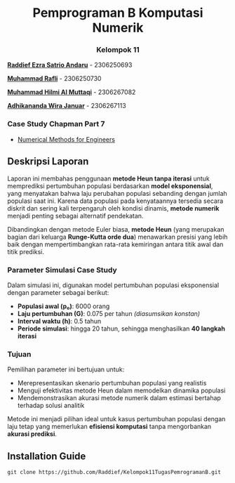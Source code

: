 
<h1 align="center">Pemprograman B Komputasi Numerik</h1>


<h3 align="center">Kelompok 11</h3>

[**Raddief Ezra Satrio Andaru**](https://github.com/Raddief) - 2306250693

[**Muhammad Rafli**](https://github.com/MRafli127) - 2306250730

[**Muhammad Hilmi Al Muttaqi**](https://github.com/muhmhilmi) - 2306267082

[**Adhikananda Wira Januar**](https://github.com/adhikwj) - 2306267113

### Case Study Chapman Part 7
- [Numerical Methods for Engineers](https://www.mbit.edu.in/wp-content/uploads/2020/05/Numerical_methods_for_engineers_for_engi.pdf)
## Deskripsi Laporan

Laporan ini membahas penggunaan **metode Heun tanpa iterasi** untuk memprediksi pertumbuhan populasi berdasarkan **model eksponensial**, yang menyatakan bahwa laju perubahan populasi sebanding dengan jumlah populasi saat ini. Karena data populasi pada kenyataannya tersedia secara diskrit dan sering kali terpengaruh oleh kondisi dinamis, **metode numerik** menjadi penting sebagai alternatif pendekatan.

Dibandingkan dengan metode Euler biasa, **metode Heun** (yang merupakan bagian dari keluarga **Runge-Kutta orde dua**) menawarkan presisi yang lebih baik dengan mempertimbangkan rata-rata kemiringan antara titik awal dan titik prediksi.

### Parameter Simulasi Case Study

Dalam simulasi ini, digunakan model pertumbuhan populasi eksponensial dengan parameter sebagai berikut:

- **Populasi awal (p₀)**: 6000 orang
- **Laju pertumbuhan (G)**: 0.075 per tahun *(diasumsikan konstan)*
- **Interval waktu (h)**: 0.5 tahun
- **Periode simulasi**: hingga 20 tahun, sehingga menghasilkan **40 langkah iterasi**

### Tujuan

Pemilihan parameter ini bertujuan untuk:
- Merepresentasikan skenario pertumbuhan populasi yang realistis
- Menguji efektivitas metode Heun dalam memodelkan dinamika populasi
- Mendemonstrasikan akurasi metode numerik dalam estimasi bertahap terhadap solusi analitik

Metode ini menjadi pilihan ideal untuk kasus pertumbuhan populasi dengan laju tetap yang memerlukan **efisiensi komputasi** tanpa mengorbankan **akurasi prediksi**.


## Installation Guide

```
git clone https://github.com/Raddief/Kelompok11TugasPemrogramanB.git
```
